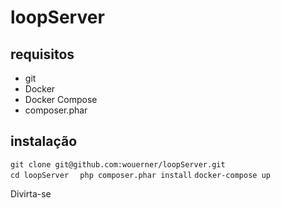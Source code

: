 # loopServer


## requisitos
- git
- Docker 
- Docker Compose
- composer.phar

## instalação

```git clone git@github.com:wouerner/loopServer.git```  
```cd loopServer  ```
```php composer.phar install```
```docker-compose up```

Divirta-se
